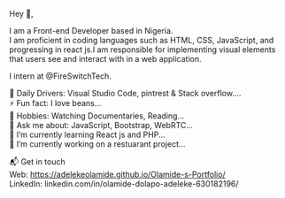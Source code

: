 Hey 👋,
 
 I am a Front-end Developer based in Nigeria.<br>
I am proficient in coding languages such as HTML, CSS, JavaScript, and progressing in react js.I am responsible for implementing visual elements that users see and interact with in a web application.

I intern at @FireSwitchTech.

🚀 Daily Drivers: Visual Studio Code, pintrest & Stack overflow....<br>
⚡ Fun fact: I love beans...<br>
🎉 Hobbies: Watching Documentaries, Reading...<br>
💬 Ask me about: JavaScript, Bootstrap, WebRTC...<br>
🌱 I’m currently learning React js and PHP...<br>
🔭 I’m currently working on a restuarant project...<br>


📬 Get in touch<br>
Web: https://adelekeolamide.github.io/Olamide-s-Portfolio/  <br>
LinkedIn: linkedin.com/in/olamide-dolapo-adeleke-630182196/


<!--
**Adelekeolamide/Adelekeolamide** is a ✨ _special_ ✨ repository because its `README.md` (this file) appears on your GitHub profile.

Here are some ideas to get you started:

- 🔭 I’m currently working on ...
- 🌱 I’m currently learning ...
- 👯 I’m looking to collaborate on ...
- 🤔 I’m looking for help with ...
- 💬 Ask me about ...
- 📫 How to reach me: ...
- 😄 Pronouns: ...
- ⚡ Fun fact: ...
-->
